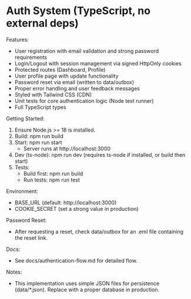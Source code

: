 # Auth System (TypeScript, no external deps)

Features:
- User registration with email validation and strong password requirements
- Login/Logout with session management via signed HttpOnly cookies
- Protected routes (Dashboard, Profile)
- User profile page with update functionality
- Password reset via email (written to data/outbox)
- Proper error handling and user feedback messages
- Styled with Tailwind CSS (CDN)
- Unit tests for core authentication logic (Node test runner)
- Full TypeScript types

Getting Started:
1) Ensure Node.js >= 18 is installed.
2) Build: npm run build
3) Start: npm run start
   - Server runs at http://localhost:3000
4) Dev (ts-node): npm run dev (requires ts-node if installed, or build then start)
5) Tests:
   - Build first: npm run build
   - Run tests: npm run test

Environment:
- BASE_URL (default: http://localhost:3000)
- COOKIE_SECRET (set a strong value in production)

Password Reset:
- After requesting a reset, check data/outbox for an .eml file containing the reset link.

Docs:
- See docs/authentication-flow.md for detailed flow.

Notes:
- This implementation uses simple JSON files for persistence (data/*.json). Replace with a proper database in production.
